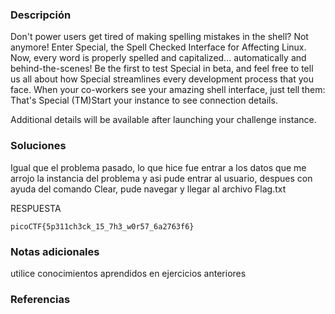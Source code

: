 ### Descripción 
Don't power users get tired of making spelling mistakes in the shell? Not anymore! Enter Special, the Spell Checked Interface for Affecting Linux. Now, every word is properly spelled and capitalized... automatically and behind-the-scenes! Be the first to test Special in beta, and feel free to tell us all about how Special streamlines every development process that you face. When your co-workers see your amazing shell interface, just tell them: That's Special (TM)Start your instance to see connection details.

Additional details will be available after launching your challenge instance.

### Soluciones

Igual que el problema pasado, lo que hice fue entrar a los datos que me arrojo la instancia del problema y asi pude entrar al usuario, despues con ayuda del comando Clear, pude navegar y llegar al archivo Flag.txt

RESPUESTA

```
picoCTF{5p311ch3ck_15_7h3_w0r57_6a2763f6}
```


### Notas adicionales 

utilice conocimientos aprendidos en ejercicios anteriores

### Referencias 
